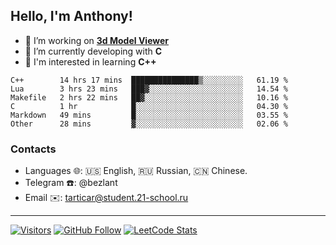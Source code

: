 ## Hello, I'm Anthony!
 
- 🔭 I’m working on **[3d Model Viewer](https://github.com/bezlant/s21_3d_model_viewer)**
- 🌱 I’m currently developing with **C**
- 🧐 I'm interested in learning **C++**

<!--START_SECTION:waka-->

```text
C++        14 hrs 17 mins  ███████████████▒░░░░░░░░░   61.19 %
Lua        3 hrs 23 mins   ███▓░░░░░░░░░░░░░░░░░░░░░   14.54 %
Makefile   2 hrs 22 mins   ██▓░░░░░░░░░░░░░░░░░░░░░░   10.16 %
C          1 hr            █░░░░░░░░░░░░░░░░░░░░░░░░   04.30 %
Markdown   49 mins         █░░░░░░░░░░░░░░░░░░░░░░░░   03.55 %
Other      28 mins         ▓░░░░░░░░░░░░░░░░░░░░░░░░   02.06 %
```

<!--END_SECTION:waka-->
### Contacts
- Languages 🌐: 🇺🇸 English, 🇷🇺 Russian, 🇨🇳 Chinese.
- Telegram ☎️: @bezlant
- Email ✉️: tarticar@student.21-school.ru
---
[![Visitors](https://shields-io-visitor-counter.herokuapp.com/badge?page=bezlant.bezlant&label=visitors&logo=Codeforces&style=for-the-badge&labelColor=black&color=forestgreen)](https://www.youtube.com/watch?v=dQw4w9WgXcQ)
[![GitHub Follow](https://img.shields.io/github/followers/bezlant?label=follow&logo=github&style=for-the-badge&labelColor=black)](https://github.com/bezlant)
[![LeetCode Stats](https://img.shields.io/badge/dynamic/json?style=for-the-badge&labelColor=black&color=darkorange&label=Solved&query=solvedOverTotal&url=https%3A%2F%2Fleetcode-badge.vercel.app%2Fapi%2Fusers%2Fbezlant&logo=leetcode&logoColor=yellow)](https://leetcode.com/bezlant/)
